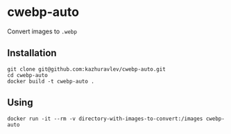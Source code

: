 # cwebp-auto

Convert images to `.webp`

## Installation

```
git clone git@github.com:kazhuravlev/cwebp-auto.git
cd cwebp-auto
docker build -t cwebp-auto .
```

## Using

```
docker run -it --rm -v directory-with-images-to-convert:/images cwebp-auto
```
